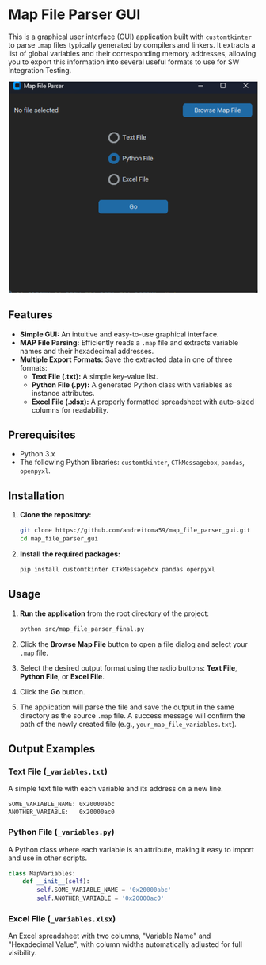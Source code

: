 # Map File Parser GUI


This is a graphical user interface (GUI) application built with `customtkinter` to parse `.map` files typically generated by compilers and linkers. It extracts a list of global variables and their corresponding memory addresses, allowing you to export this information into several useful formats to use for SW Integration Testing.
<p>
  <img src="./img/main.png" width="600">
</p>

## Features

- **Simple GUI:** An intuitive and easy-to-use graphical interface.
- **MAP File Parsing:** Efficiently reads a `.map` file and extracts variable names and their hexadecimal addresses.
- **Multiple Export Formats:** Save the extracted data in one of three formats:
  - **Text File (.txt):** A simple key-value list.
  - **Python File (.py):** A generated Python class with variables as instance attributes.
  - **Excel File (.xlsx):** A properly formatted spreadsheet with auto-sized columns for readability.

## Prerequisites

- Python 3.x
- The following Python libraries: `customtkinter`, `CTkMessagebox`, `pandas`, `openpyxl`.

## Installation

1.  **Clone the repository:**
    ```bash
    git clone https://github.com/andreitoma59/map_file_parser_gui.git
    cd map_file_parser_gui
    ```

2.  **Install the required packages:**
    ```bash
    pip install customtkinter CTkMessagebox pandas openpyxl
    ```

## Usage

1.  **Run the application** from the root directory of the project:
    ```bash
    python src/map_file_parser_final.py
    ```

2.  Click the **Browse Map File** button to open a file dialog and select your `.map` file.
    
3.  Select the desired output format using the radio buttons: **Text File**, **Python File**, or **Excel File**.

4.  Click the **Go** button.

5.  The application will parse the file and save the output in the same directory as the source `.map` file. A success message will confirm the path of the newly created file (e.g., `your_map_file_variables.txt`).

## Output Examples

### Text File (`_variables.txt`)
A simple text file with each variable and its address on a new line.
```
SOME_VARIABLE_NAME: 0x20000abc
ANOTHER_VARIABLE:   0x20000ac0
```

### Python File (`_variables.py`)
A Python class where each variable is an attribute, making it easy to import and use in other scripts.
```python
class MapVariables:
    def __init__(self):
        self.SOME_VARIABLE_NAME = '0x20000abc'
        self.ANOTHER_VARIABLE = '0x20000ac0'
```

### Excel File (`_variables.xlsx`)
An Excel spreadsheet with two columns, "Variable Name" and "Hexadecimal Value", with column widths automatically adjusted for full visibility.